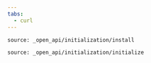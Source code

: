 ```yaml
---
tabs:
  - curl
---
```


```tabbed_content
source: _open_api/initialization/install
```

```tabbed_content
source: _open_api/initialization/initialize
```
